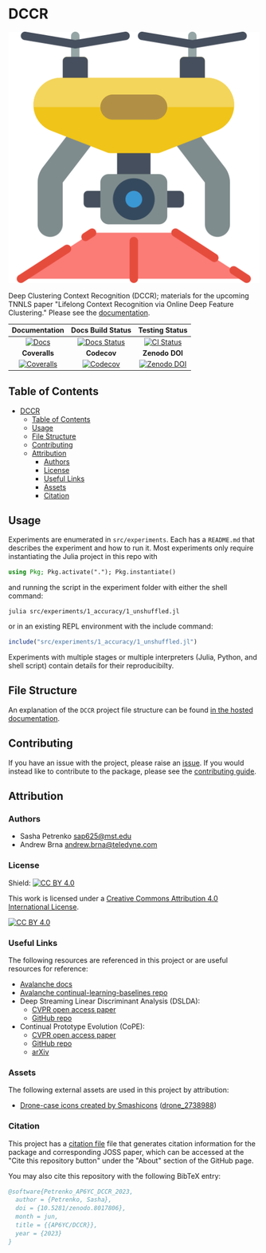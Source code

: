 # DCCR

[![dccr-header](docs/src/assets/logo.png)][docs-url]

Deep Clustering Context Recognition (DCCR); materials for the upcoming TNNLS paper "Lifelong Context Recognition via Online Deep Feature Clustering."
Please see the [documentation][docs-url].

| **Documentation** | **Docs Build Status**|  **Testing Status** |
|:-----------------:|:--------------------:|:-------------------:|
| [![Docs][docs-img]][docs-url] | [![Docs Status][doc-status-img]][doc-status-url] | [![CI Status][ci-img]][ci-url] |
| **Coveralls** | **Codecov** | **Zenodo DOI** |
 [![Coveralls][coveralls-img]][coveralls-url] | [![Codecov][codecov-img]][codecov-url] | [![Zenodo DOI][doi-img]][doi-url] |


[doc-status-img]: https://github.com/AP6YC/DCCR/actions/workflows/Documentation.yml/badge.svg
[doc-status-url]: https://github.com/AP6YC/DCCR/actions/workflows/Documentation.yml

[docs-img]: https://img.shields.io/badge/docs-blue.svg
[docs-url]: https://AP6YC.github.io/DCCR/dev/

[ci-img]: https://github.com/AP6YC/DCCR/workflows/CI/badge.svg
[ci-url]: https://github.com/AP6YC/DCCR/actions?query=workflow%3ACI

[codecov-img]: https://codecov.io/gh/AP6YC/DCCR/branch/main/graph/badge.svg
[codecov-url]: https://codecov.io/gh/AP6YC/DCCR

[coveralls-img]: https://coveralls.io/repos/github/AP6YC/DCCR/badge.svg?branch=main
[coveralls-url]: https://coveralls.io/github/AP6YC/DCCR?branch=main

[issues-url]: https://github.com/AP6YC/DCCR/issues

[doi-img]: https://zenodo.org/badge/DOI/10.5281/zenodo.8017807.svg
[doi-url]: https://doi.org/10.5281/zenodo.8017807

## Table of Contents

- [DCCR](#dccr)
  - [Table of Contents](#table-of-contents)
  - [Usage](#usage)
  - [File Structure](#file-structure)
  - [Contributing](#contributing)
  - [Attribution](#attribution)
    - [Authors](#authors)
    - [License](#license)
    - [Useful Links](#useful-links)
    - [Assets](#assets)
    - [Citation](#citation)

## Usage

Experiments are enumerated in `src/experiments`.
Each has a `README.md` that describes the experiment and how to run it.
Most experiments only require instantiating the Julia project in this repo with

```julia
using Pkg; Pkg.activate("."); Pkg.instantiate()
```

and running the script in the experiment folder with either the shell command:

```shell
julia src/experiments/1_accuracy/1_unshuffled.jl
```

or in an existing REPL environment with the include command:

```julia
include("src/experiments/1_accuracy/1_unshuffled.jl")
```

Experiments with multiple stages or multiple interpreters (Julia, Python, and shell script) contain details for their reproducibilty.

## File Structure

An explanation of the `DCCR` project file structure can be found [in the hosted documentation][package-structure].

[package-structure]: https://ap6yc.github.io/DCCR/dev/man/contributing/#Package-Structure

## Contributing

If you have an issue with the project, please raise an [issue][issues-url].
If you would instead like to contribute to the package, please see the [contributing guide][contributing-guide].

[contributing-guide]: https://ap6yc.github.io/DCCR/dev/man/contributing/

## Attribution

### Authors

- Sasha Petrenko <sap625@mst.edu>
- Andrew Brna <andrew.brna@teledyne.com>

### License

Shield: [![CC BY 4.0][cc-by-shield]][cc-by]

This work is licensed under a
[Creative Commons Attribution 4.0 International License][cc-by].

[![CC BY 4.0][cc-by-image]][cc-by]

[cc-by]: http://creativecommons.org/licenses/by/4.0/
[cc-by-image]: https://i.creativecommons.org/l/by/4.0/88x31.png
[cc-by-shield]: https://img.shields.io/badge/License-CC%20BY%204.0-lightgrey.svg

### Useful Links

The following resources are referenced in this project or are useful resources for reference:

- [Avalanche docs](https://avalanche.continualai.org/)
- [Avalanche continual-learning-baselines repo](https://github.com/ContinualAI/continual-learning-baselines)
- Deep Streaming Linear Discriminant Analysis (DSLDA):
  - [CVPR open access paper](https://openaccess.thecvf.com/content_CVPRW_2020/papers/w15/Hayes_Lifelong_Machine_Learning_With_Deep_Streaming_Linear_Discriminant_Analysis_CVPRW_2020_paper.pdf.)
  - [GitHub repo](https://github.com/tyler-hayes/Deep_SLDA)
- Continual Prototype Evolution (CoPE):
  - [CVPR open access paper](https://openaccess.thecvf.com/content/ICCV2021/papers/De_Lange_Continual_Prototype_Evolution_Learning_Online_From_Non-Stationary_Data_Streams_ICCV_2021_paper.pdf)
  - [GitHub repo](https://github.com/Mattdl/ContinualPrototypeEvolution)
  - [arXiv](https://arxiv.org/abs/2009.00919)

### Assets

The following external assets are used in this project by attribution:

- [Drone-case icons created by Smashicons](https://www.flaticon.com/free-icons/drone-case) ([drone_2738988](https://www.flaticon.com/free-icon/drone_2738988))

### Citation

This project has a [citation file](CITATION.cff) file that generates citation information for the package and corresponding JOSS paper, which can be accessed at the "Cite this repository button" under the "About" section of the GitHub page.

You may also cite this repository with the following BibTeX entry:

```bibtex
@software{Petrenko_AP6YC_DCCR_2023,
  author = {Petrenko, Sasha},
  doi = {10.5281/zenodo.8017806},
  month = jun,
  title = {{AP6YC/DCCR}},
  year = {2023}
}
```
